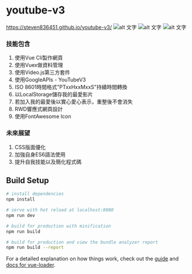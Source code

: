 # youtube-v3
https://steven836451.github.io/youtube-v3/
![alt 文字](https://upload.cc/i1/2020/04/01/XFme4j.png "預覽")
![alt 文字](https://upload.cc/i1/2020/04/01/xiYyX4.png "預覽")
![alt 文字](https://upload.cc/i1/2020/04/01/qcoOCz.png "預覽")

### 技能包含

1. 使用Vue Cli製作網頁
2. 使用Vuex做資料管理
3. 使用Video.js第三方套件
4. 使用GoogleAPIs - YouTubeV3
5. ISO 8601時間格式"PTxxHxxMxxS"持續時間轉換
6. 以LocalStorage儲存我的最愛影片
7. 若加入我的最愛後以實心愛心表示，重整後不會消失
8. RWD響應式網頁設計
9. 使用FontAwesome Icon

### 未來展望

1. CSS版面優化
2. 加強自身ES6語法使用
3. 提升自我技能以及簡化程式碼

## Build Setup

``` bash
# install dependencies
npm install

# serve with hot reload at localhost:8080
npm run dev

# build for production with minification
npm run build

# build for production and view the bundle analyzer report
npm run build --report
```

For a detailed explanation on how things work, check out the [guide](http://vuejs-templates.github.io/webpack/) and [docs for vue-loader](http://vuejs.github.io/vue-loader).
